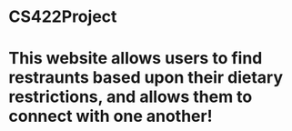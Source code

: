 # CS422Project
# This website allows users to find restraunts based upon their dietary restrictions, and allows them to connect with one another!
